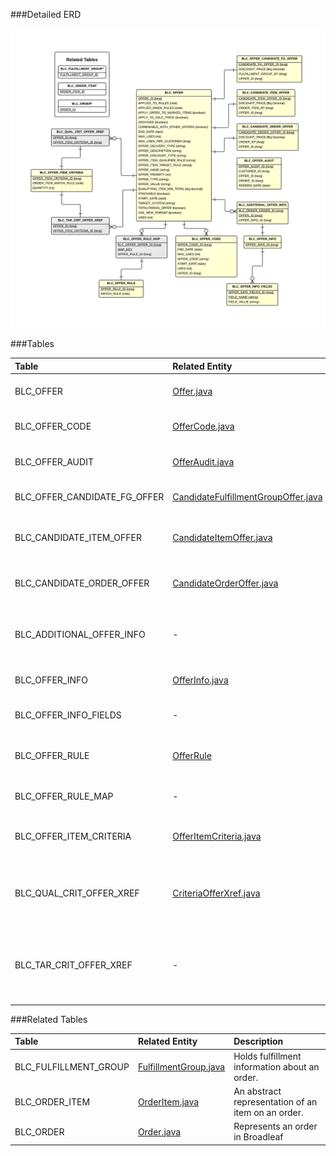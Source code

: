 

###Detailed ERD

[![Offer Detail](images/dataModel/OfferDetailedERD.png)](images/dataModel/OfferDetailedERD.png)

###Tables

| Table               | Related Entity    | Description                                         |
|:--------------------|:------------------|:----------------------------------------------------|
|BLC_OFFER            | [Offer.java](http://javadoc.broadleafcommerce.org/current/framework/org/broadleafcommerce/core/offer/domain/Offer.html)          | Represents an Offer in Broadleaf.  |
|BLC_OFFER_CODE       | [OfferCode.java](http://javadoc.broadleafcommerce.org/current/framework/org/broadleafcommerce/core/offer/domain/OfferCode.html)          | Represents an Offer Code.  |
|BLC_OFFER_AUDIT      | [OfferAudit.java](http://javadoc.broadleafcommerce.org/current/framework/org/broadleafcommerce/core/offer/domain/OfferAudit.html)          | Represents an Offer Audit.  |
|BLC_OFFER_CANDIDATE_FG_OFFER| [CandidateFulfillmentGroupOffer.java](http://javadoc.broadleafcommerce.org/current/framework/org/broadleafcommerce/core/offer/domain/CandidateFulfillmentGroupOffer.html)   | Represents an Offer candidate.  |
|BLC_CANDIDATE_ITEM_OFFER    | [CandidateItemOffer.java](http://javadoc.broadleafcommerce.org/current/framework/org/broadleafcommerce/core/offer/domain/CandidateItemOffer.html)   | Represents an Offer Item candidate.  |
|BLC_CANDIDATE_ORDER_OFFER   | [CandidateOrderOffer.java](http://javadoc.broadleafcommerce.org/current/framework/org/broadleafcommerce/core/offer/domain/CandidateOrderOffer.html)   | Represents an Offer Order candidate.  |
|BLC_ADDITIONAL_OFFER_INFO   | -   | Represents additional information for an Offer.  |
|BLC_OFFER_INFO       | [OfferInfo.java](http://javadoc.broadleafcommerce.org/current/framework/org/broadleafcommerce/core/offer/domain/OfferInfo.html)          | Links to the Offer Info fields.  |
|BLC_OFFER_INFO_FIELDS| -          | Represents an Offer Info fields.  |
|BLC_OFFER_RULE       | [OfferRule](http://javadoc.broadleafcommerce.org/current/framework/org/broadleafcommerce/core/offer/domain/OfferRule.html)          | Represents a rule to be applied to an Offer.  |
|BLC_OFFER_RULE_MAP   | -          | Maps an Offer to a Rule.  |
|BLC_OFFER_ITEM_CRITERIA | [OfferItemCriteria.java](http://javadoc.broadleafcommerce.org/current/framework/org/broadleafcommerce/core/offer/domain/OfferItemCriteria.html)       | Represents an Offer item criteria.  |
|BLC_QUAL_CRIT_OFFER_XREF| [CriteriaOfferXref.java](http://javadoc.broadleafcommerce.org/current/framework/org/broadleafcommerce/core/offer/domain/CriteriaOfferXref.html)       | Cross reference table that points to an Offer item criteria.  |
|BLC_TAR_CRIT_OFFER_XREF | -       | Cross reference table that points to an Offer target item criteria.  |


###Related Tables

| Table               | Related Entity    | Description                                         |
|:--------------------|:------------------|:----------------------------------------------------|
|BLC_FULFILLMENT_GROUP| [FulfillmentGroup.java](http://javadoc.broadleafcommerce.org/current/framework/org/broadleafcommerce/core/order/domain/FulfillmentGroup.html)          | Holds fulfillment information about an order.  |
|BLC_ORDER_ITEM       | [OrderItem.java](http://javadoc.broadleafcommerce.org/current/framework/org/broadleafcommerce/core/order/domain/OrderItem.html)          | An abstract representation of an item on an order.  |
|BLC_ORDER            | [Order.java](http://javadoc.broadleafcommerce.org/current/framework/org/broadleafcommerce/core/order/domain/Order.html)      | Represents an order in Broadleaf  |